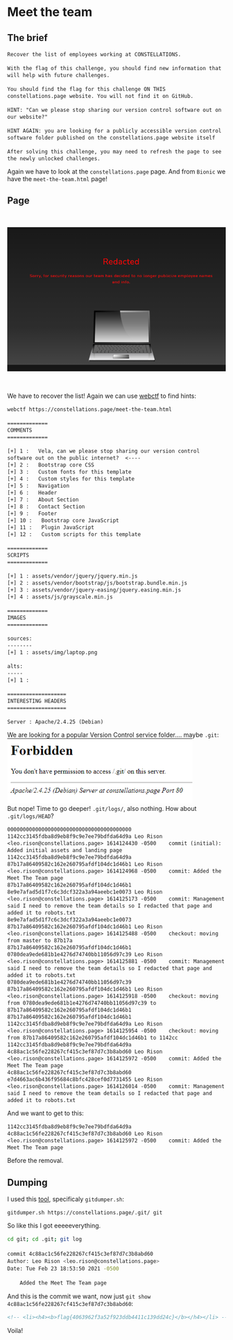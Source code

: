 # Meet the team

## The brief

```
Recover the list of employees working at CONSTELLATIONS.

With the flag of this challenge, you should find new information that will help with future challenges.

You should find the flag for this challenge ON THIS constellations.page website. You will not find it on GitHub.

HINT: "Can we please stop sharing our version control software out on our website?"

HINT AGAIN: you are looking for a publicly accessible version control software folder published on the constellations.page website itself

After solving this challenge, you may need to refresh the page to see the newly unlocked challenges.
```
Again we have to look at the `constellations.page` page. And from `Bionic` we have the `meet-the-team.html` page!

## Page
</br>

![pag](./pag.png)

</br>

We have to recover the list! Again we can use [webctf](https://github.com/xnomas/web-ctf-help) to find hints:
```
webctf https://constellations.page/meet-the-team.html

=============
COMMENTS
=============

[+] 1 :   Vela, can we please stop sharing our version control software out on the public internet?  <----
[+] 2 :   Bootstrap core CSS
[+] 3 :   Custom fonts for this template
[+] 4 :   Custom styles for this template
[+] 5 :   Navigation
[+] 6 :   Header
[+] 7 :   About Section
[+] 8 :   Contact Section
[+] 9 :   Footer
[+] 10 :   Bootstrap core JavaScript
[+] 11 :   Plugin JavaScript
[+] 12 :   Custom scripts for this template

=============
SCRIPTS
=============

[+] 1 : assets/vendor/jquery/jquery.min.js
[+] 2 : assets/vendor/bootstrap/js/bootstrap.bundle.min.js
[+] 3 : assets/vendor/jquery-easing/jquery.easing.min.js
[+] 4 : assets/js/grayscale.min.js

=============
IMAGES
=============

sources:
--------
[+] 1 : assets/img/laptop.png

alts:
-----
[+] 1 :

===================
INTERESTING HEADERS
===================

Server : Apache/2.4.25 (Debian)
```
We are looking for a popular Version Control service folder.... maybe `.git`:
</br>
![nope](./nope.png)
</br>
But nope! Time to go deeper! `.git/logs/`, also nothing. How about `.git/logs/HEAD`?
```
0000000000000000000000000000000000000000 1142cc3145fdba8d9eb8f9c9e7ee79bdfda64d9a Leo Rison <leo.rison@constellations.page> 1614124430 -0500	commit (initial): Added initial assets and landing page
1142cc3145fdba8d9eb8f9c9e7ee79bdfda64d9a 87b17a86409582c162e260795afdf104dc1d46b1 Leo Rison <leo.rison@constellations.page> 1614124968 -0500	commit: Added the Meet The Team page
87b17a86409582c162e260795afdf104dc1d46b1 8e9e7afad5d1f7c6c3dcf322a3a94aeebc1e0073 Leo Rison <leo.rison@constellations.page> 1614125173 -0500	commit: Management said I need to remove the team details so I redacted that page and added it to robots.txt
8e9e7afad5d1f7c6c3dcf322a3a94aeebc1e0073 87b17a86409582c162e260795afdf104dc1d46b1 Leo Rison <leo.rison@constellations.page> 1614125488 -0500	checkout: moving from master to 87b17a
87b17a86409582c162e260795afdf104dc1d46b1 0780dea9ede681b1e4276d74740bb11056d97c39 Leo Rison <leo.rison@constellations.page> 1614125881 -0500	commit: Management said I need to remove the team details so I redacted that page and added it to robots.txt
0780dea9ede681b1e4276d74740bb11056d97c39 87b17a86409582c162e260795afdf104dc1d46b1 Leo Rison <leo.rison@constellations.page> 1614125918 -0500	checkout: moving from 0780dea9ede681b1e4276d74740bb11056d97c39 to 87b17a86409582c162e260795afdf104dc1d46b1
87b17a86409582c162e260795afdf104dc1d46b1 1142cc3145fdba8d9eb8f9c9e7ee79bdfda64d9a Leo Rison <leo.rison@constellations.page> 1614125954 -0500	checkout: moving from 87b17a86409582c162e260795afdf104dc1d46b1 to 1142cc
1142cc3145fdba8d9eb8f9c9e7ee79bdfda64d9a 4c88ac1c56fe228267cf415c3ef87d7c3b8abd60 Leo Rison <leo.rison@constellations.page> 1614125972 -0500	commit: Added the Meet The Team page
4c88ac1c56fe228267cf415c3ef87d7c3b8abd60 e7d4663ac6b436f95684c8bfc428cef0d7731455 Leo Rison <leo.rison@constellations.page> 1614126014 -0500	commit: Management said I need to remove the team details so I redacted that page and added it to robots.txt
```
And we want to get to this:
```
1142cc3145fdba8d9eb8f9c9e7ee79bdfda64d9a 4c88ac1c56fe228267cf415c3ef87d7c3b8abd60 Leo Rison <leo.rison@constellations.page> 1614125972 -0500	commit: Added the Meet The Team page
```
Before the removal. 

## Dumping

I used this [tool](https://github.com/internetwache/GitTools), specificaly `gitdumper.sh`:
```
gitdumper.sh https://constellations.page/.git/ git
```
So like this I got eeeeeverything. 
```bash
cd git; cd .git; git log

commit 4c88ac1c56fe228267cf415c3ef87d7c3b8abd60
Author: Leo Rison <leo.rison@constellations.page>
Date: Tue Feb 23 18:53:50 2021 -0500

    Added the Meet The Team page

```
And this is the commit we want, now just `git show 4c88ac1c56fe228267cf415c3ef87d7c3b8abd60`:
```html
<!-- <li><h4><b>flag{4063962f3a52f923ddb4411c139dd24c}</b></h4></li> -->
```
Voila!
